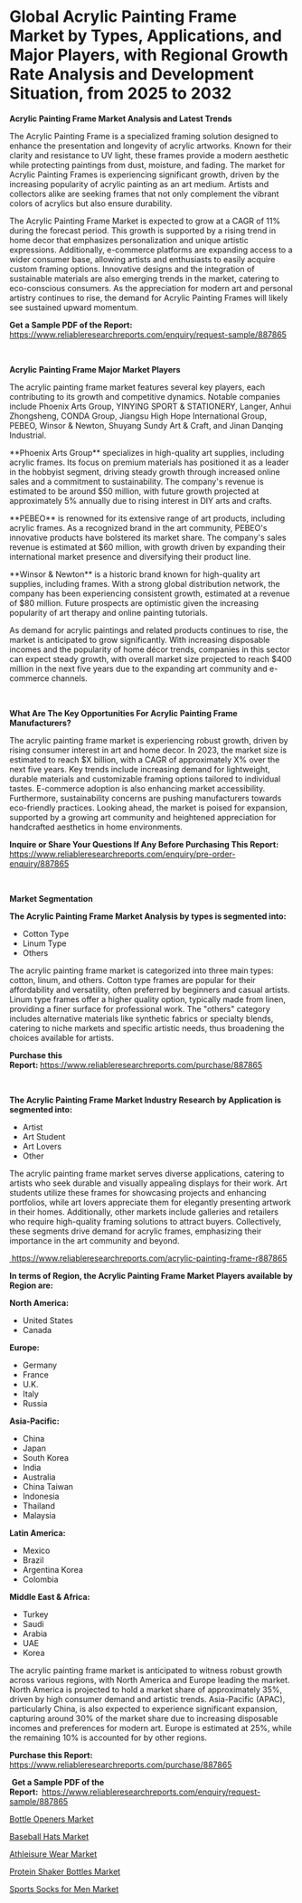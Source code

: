 <p><h1>Global Acrylic Painting Frame Market by Types, Applications, and Major Players, with Regional Growth Rate Analysis and Development Situation, from 2025 to 2032</h1></p><p><strong>Acrylic Painting Frame Market Analysis and Latest Trends</strong></p>
<p><p>The Acrylic Painting Frame is a specialized framing solution designed to enhance the presentation and longevity of acrylic artworks. Known for their clarity and resistance to UV light, these frames provide a modern aesthetic while protecting paintings from dust, moisture, and fading. The market for Acrylic Painting Frames is experiencing significant growth, driven by the increasing popularity of acrylic painting as an art medium. Artists and collectors alike are seeking frames that not only complement the vibrant colors of acrylics but also ensure durability.</p><p>The Acrylic Painting Frame Market is expected to grow at a CAGR of 11% during the forecast period. This growth is supported by a rising trend in home decor that emphasizes personalization and unique artistic expressions. Additionally, e-commerce platforms are expanding access to a wider consumer base, allowing artists and enthusiasts to easily acquire custom framing options. Innovative designs and the integration of sustainable materials are also emerging trends in the market, catering to eco-conscious consumers. As the appreciation for modern art and personal artistry continues to rise, the demand for Acrylic Painting Frames will likely see sustained upward momentum.</p></p>
<p><strong>Get a Sample PDF of the Report:&nbsp;</strong> <a href="https://www.reliableresearchreports.com/enquiry/request-sample/887865?utm_campaign=11&utm_medium=2&utm_source=Github&utm_content=ia&utm_term=04042025&utm_id=acrylic-painting-frame">https://www.reliableresearchreports.com/enquiry/request-sample/887865</a></p>
<p>&nbsp;</p>
<p><strong>Acrylic Painting Frame Major Market Players</strong></p>
<p><p>The acrylic painting frame market features several key players, each contributing to its growth and competitive dynamics. Notable companies include Phoenix Arts Group, YINYING SPORT & STATIONERY, Langer, Anhui Zhongsheng, CONDA Group, Jiangsu High Hope International Group, PEBEO, Winsor & Newton, Shuyang Sundy Art & Craft, and Jinan Danqing Industrial.</p><p>**Phoenix Arts Group** specializes in high-quality art supplies, including acrylic frames. Its focus on premium materials has positioned it as a leader in the hobbyist segment, driving steady growth through increased online sales and a commitment to sustainability. The company's revenue is estimated to be around $50 million, with future growth projected at approximately 5% annually due to rising interest in DIY arts and crafts.</p><p>**PEBEO** is renowned for its extensive range of art products, including acrylic frames. As a recognized brand in the art community, PEBEO's innovative products have bolstered its market share. The company's sales revenue is estimated at $60 million, with growth driven by expanding their international market presence and diversifying their product line.</p><p>**Winsor & Newton** is a historic brand known for high-quality art supplies, including frames. With a strong global distribution network, the company has been experiencing consistent growth, estimated at a revenue of $80 million. Future prospects are optimistic given the increasing popularity of art therapy and online painting tutorials.</p><p>As demand for acrylic paintings and related products continues to rise, the market is anticipated to grow significantly. With increasing disposable incomes and the popularity of home décor trends, companies in this sector can expect steady growth, with overall market size projected to reach $400 million in the next five years due to the expanding art community and e-commerce channels.</p></p>
<p>&nbsp;</p>
<p><strong>What Are The Key Opportunities For Acrylic Painting Frame Manufacturers?</strong></p>
<p><p>The acrylic painting frame market is experiencing robust growth, driven by rising consumer interest in art and home decor. In 2023, the market size is estimated to reach $X billion, with a CAGR of approximately X% over the next five years. Key trends include increasing demand for lightweight, durable materials and customizable framing options tailored to individual tastes. E-commerce adoption is also enhancing market accessibility. Furthermore, sustainability concerns are pushing manufacturers towards eco-friendly practices. Looking ahead, the market is poised for expansion, supported by a growing art community and heightened appreciation for handcrafted aesthetics in home environments.</p></p>
<p><strong>Inquire or Share Your Questions If Any Before Purchasing This Report:</strong> <a href="https://www.reliableresearchreports.com/enquiry/pre-order-enquiry/887865?utm_campaign=11&utm_medium=2&utm_source=Github&utm_content=ia&utm_term=04042025&utm_id=acrylic-painting-frame">https://www.reliableresearchreports.com/enquiry/pre-order-enquiry/887865</a></p>
<p>&nbsp;</p>
<p><strong>Market Segmentation</strong></p>
<p><strong>The Acrylic Painting Frame Market Analysis by types is segmented into:</strong></p>
<p><ul><li>Cotton Type</li><li>Linum Type</li><li>Others</li></ul></p>
<p><p>The acrylic painting frame market is categorized into three main types: cotton, linum, and others. Cotton type frames are popular for their affordability and versatility, often preferred by beginners and casual artists. Linum type frames offer a higher quality option, typically made from linen, providing a finer surface for professional work. The "others" category includes alternative materials like synthetic fabrics or specialty blends, catering to niche markets and specific artistic needs, thus broadening the choices available for artists.</p></p>
<p><strong>Purchase this Report:&nbsp;</strong><a href="https://www.reliableresearchreports.com/purchase/887865?utm_campaign=11&utm_medium=2&utm_source=Github&utm_content=ia&utm_term=04042025&utm_id=acrylic-painting-frame">https://www.reliableresearchreports.com/purchase/887865</a></p>
<p>&nbsp;</p>
<p><strong>The Acrylic Painting Frame Market Industry Research by Application is segmented into:</strong></p>
<p><ul><li>Artist</li><li>Art Student</li><li>Art Lovers</li><li>Other</li></ul></p>
<p><p>The acrylic painting frame market serves diverse applications, catering to artists who seek durable and visually appealing displays for their work. Art students utilize these frames for showcasing projects and enhancing portfolios, while art lovers appreciate them for elegantly presenting artwork in their homes. Additionally, other markets include galleries and retailers who require high-quality framing solutions to attract buyers. Collectively, these segments drive demand for acrylic frames, emphasizing their importance in the art community and beyond.</p></p>
<p><a href="https://www.reliableresearchreports.com/acrylic-painting-frame-r887865?utm_campaign=11&utm_medium=2&utm_source=Github&utm_content=ia&utm_term=04042025&utm_id=acrylic-painting-frame">&nbsp;https://www.reliableresearchreports.com/acrylic-painting-frame-r887865</a></p>
<p><strong>In terms of Region, the Acrylic Painting Frame Market Players available by Region are:</strong></p>
<p>
    <p> <strong> North America: </strong>
        <ul>
            <li>United States</li>
            <li>Canada</li>
        </ul>
        </p> 
    <p> <strong> Europe: </strong>
        <ul>
            <li>Germany</li>
            <li>France</li>
            <li>U.K.</li>
            <li>Italy</li>
            <li>Russia</li>
        </ul>
        </p> 
    <p> <strong> Asia-Pacific: </strong>
        <ul>
            <li>China</li>
            <li>Japan</li>
            <li>South Korea</li>
            <li>India</li>
            <li>Australia</li>
            <li>China Taiwan</li>
            <li>Indonesia</li>
            <li>Thailand</li>
            <li>Malaysia</li>
        </ul>
        </p> 
    <p> <strong> Latin America: </strong>
        <ul>
            <li>Mexico</li>
            <li>Brazil</li>
            <li>Argentina Korea</li>
            <li>Colombia</li>
        </ul>
        </p> 
    <p> <strong> Middle East & Africa: </strong>
        <ul>
            <li>Turkey</li>
            <li>Saudi</li>
            <li>Arabia</li>
            <li>UAE</li>
            <li>Korea</li>
        </ul>
    </p>
    </p>
<p><p>The acrylic painting frame market is anticipated to witness robust growth across various regions, with North America and Europe leading the market. North America is projected to hold a market share of approximately 35%, driven by high consumer demand and artistic trends. Asia-Pacific (APAC), particularly China, is also expected to experience significant expansion, capturing around 30% of the market share due to increasing disposable incomes and preferences for modern art. Europe is estimated at 25%, while the remaining 10% is accounted for by other regions.</p></p>
<p><strong>Purchase this Report: </strong><a href="https://www.reliableresearchreports.com/purchase/887865?utm_campaign=11&utm_medium=2&utm_source=Github&utm_content=ia&utm_term=04042025&utm_id=acrylic-painting-frame">https://www.reliableresearchreports.com/purchase/887865</a></p>
<p>&nbsp;<strong>Get a Sample PDF of the Report:&nbsp;&nbsp;</strong><a href="https://www.reliableresearchreports.com/enquiry/request-sample/887865?utm_campaign=11&utm_medium=2&utm_source=Github&utm_content=ia&utm_term=04042025&utm_id=acrylic-painting-frame">https://www.reliableresearchreports.com/enquiry/request-sample/887865</a></p>
<p><strong></strong></p>
<p><p><a href="https://github.com/artussavasrv/Market-Research-Report-List-1/blob/main/bottle-openers-market.md?utm_campaign=11&utm_medium=2&utm_source=Github&utm_content=ia&utm_term=04042025&utm_id=acrylic-painting-frame">Bottle Openers Market</a></p><p><a href="https://github.com/tauchzuazoli/Market-Research-Report-List-1/blob/main/baseball-hats-market.md?utm_campaign=11&utm_medium=2&utm_source=Github&utm_content=ia&utm_term=04042025&utm_id=acrylic-painting-frame">Baseball Hats Market</a></p><p><a href="https://github.com/abbasgwiltke/Market-Research-Report-List-1/blob/main/athleisure-wear-market.md?utm_campaign=11&utm_medium=2&utm_source=Github&utm_content=ia&utm_term=04042025&utm_id=acrylic-painting-frame">Athleisure Wear Market</a></p><p><a href="https://github.com/zappasuccofz/Market-Research-Report-List-1/blob/main/protein-shaker-bottles-market.md?utm_campaign=11&utm_medium=2&utm_source=Github&utm_content=ia&utm_term=04042025&utm_id=acrylic-painting-frame">Protein Shaker Bottles Market</a></p><p><a href="https://github.com/lamlebienz7j/Market-Research-Report-List-1/blob/main/sports-socks-for-men-market.md?utm_campaign=11&utm_medium=2&utm_source=Github&utm_content=ia&utm_term=04042025&utm_id=acrylic-painting-frame">Sports Socks for Men Market</a></p></p>